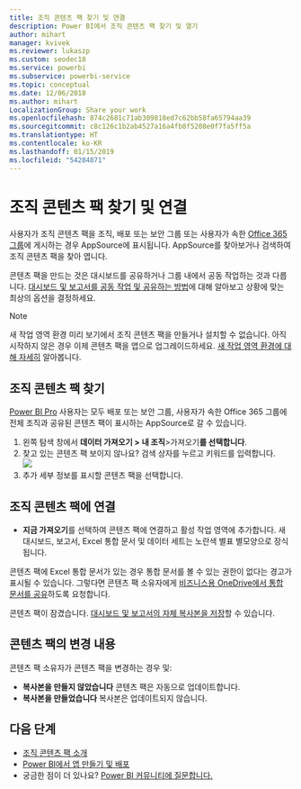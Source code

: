 ```yaml
---
title: 조직 콘텐츠 팩 찾기 및 연결
description: Power BI에서 조직 콘텐츠 팩 찾기 및 열기
author: mihart
manager: kvivek
ms.reviewer: lukaszp
ms.custom: seodec18
ms.service: powerbi
ms.subservice: powerbi-service
ms.topic: conceptual
ms.date: 12/06/2018
ms.author: mihart
LocalizationGroup: Share your work
ms.openlocfilehash: 874c2681c71ab309818ed7c62bb58fa65794aa39
ms.sourcegitcommit: c8c126c1b2ab4527a16a4fb8f5208e0f7fa5ff5a
ms.translationtype: HT
ms.contentlocale: ko-KR
ms.lasthandoff: 01/15/2019
ms.locfileid: "54284871"
---
```

# <a name="find-and-connect-to-an-organizational-content-pack"></a>조직 콘텐츠 팩 찾기 및 연결

사용자가 조직 콘텐츠 팩을 조직, 배포 또는 보안 그룹 또는 사용자가 속한 [Office 365 그룹](https://support.office.com/article/Create-a-group-in-Office-365-7124dc4c-1de9-40d4-b096-e8add19209e9)에 게시하는 경우 AppSource에 표시됩니다.  AppSource를 찾아보거나 검색하여 조직 콘텐츠 팩을 찾아 엽니다.

콘텐츠 팩을 만드는 것은 대시보드를 공유하거나 그룹 내에서 공동 작업하는 것과 다릅니다. [대시보드 및 보고서를 공동 작업 및 공유하는 방법](../service-how-to-collaborate-distribute-dashboards-reports.md)에 대해 알아보고 상황에 맞는 최상의 옵션을 결정하세요.

> [!NOTE]
> 새 작업 영역 환경 미리 보기에서 조직 콘텐츠 팩을 만들거나 설치할 수 없습니다. 아직 시작하지 않은 경우 이제 콘텐츠 팩을 앱으로 업그레이드하세요. [새 작업 영역 환경에 대해 자세히](../service-create-the-new-workspaces.md) 알아봅니다.
> 

## <a name="find-an-organizational-content-pack"></a>조직 콘텐츠 팩 찾기
[Power BI Pro](https://powerbi.microsoft.com/pricing) 사용자는 모두 배포 또는 보안 그룹, 사용자가 속한 Office 365 그룹에 전체 조직과 공유된 콘텐츠 팩이 표시하는 AppSource로 갈 수 있습니다.  

1. 왼쪽 탐색 창에서 **데이터 가져오기 \> 내 조직**\>가져오기**를 선택합니다**.
2. 찾고 있는 콘텐츠 팩 보이지 않나요? 검색 상자를 누르고 키워드를 입력합니다.  
    ![](media/end-user-content-pack/cp_searchbox.png)
3. 추가 세부 정보를 표시할 콘텐츠 팩을 선택합니다.

## <a name="connect-to-an-organizational-content-pack"></a>조직 콘텐츠 팩에 연결
* **지금 가져오기**를 선택하여 콘텐츠 팩에 연결하고 활성 작업 영역에 추가합니다. 새 대시보드, 보고서, Excel 통합 문서 및 데이터 세트는 노란색 별표 별모양으로 장식됩니다.

콘텐츠 팩에 Excel 통합 문서가 있는 경우 통합 문서를 볼 수 있는 권한이 없다는 경고가 표시될 수 있습니다. 그렇다면 콘텐츠 팩 소유자에게 [비즈니스용 OneDrive에서 통합 문서를 공유](https://support.office.com/article/Share-documents-or-folders-in-Office-365-1fe37332-0f9a-4719-970e-d2578da4941c)하도록 요청합니다. 

콘텐츠 팩이 잠겼습니다. [대시보드 및 보고서의 자체 복사본을 저장](../service-organizational-content-pack-copy-refresh-access.md)할 수 있습니다. 

## <a name="changes-to-the-content-pack"></a>콘텐츠 팩의 변경 내용
콘텐츠 팩 소유자가 콘텐츠 팩을 변경하는 경우 및: 

* **복사본을 만들지 않았습니다** 콘텐츠 팩은 자동으로 업데이트합니다.
* **복사본을 만들었습니다** 복사본은 업데이트되지 않습니다. 

## <a name="next-steps"></a>다음 단계
* [조직 콘텐츠 팩 소개](../service-organizational-content-pack-introduction.md)  
* [Power BI에서 앱 만들기 및 배포](../service-create-distribute-apps.md)
* 궁금한 점이 더 있나요? [Power BI 커뮤니티에 질문합니다.](http://community.powerbi.com/)

